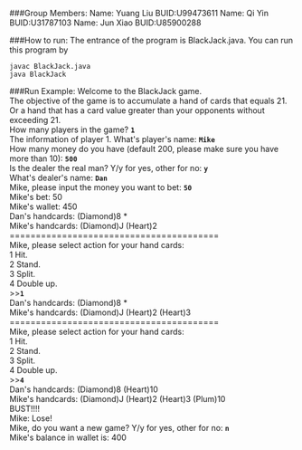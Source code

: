 ###Group Members:
	Name: Yuang Liu     BUID:U99473611
	Name: Qi Yin        BUID:U31787103
	Name: Jun Xiao      BUID:U85900288
	
###How to run:
The entrance of the program is BlackJack.java. You can run this program by

	javac BlackJack.java
	java BlackJack

###Run Example:
Welcome to the BlackJack game.<br>
The objective of the game is to accumulate a hand of cards that equals 21.<br>
Or a hand that has a card value greater than your opponents without exceeding 21.<br>
How many players in the game? **`1`** <br>
The information of player 1. What's player's name: **`Mike`** <br>
How many money do you have (default 200, please make sure you have more than 10):  **`500`** <br>
Is the dealer the real man? Y/y for yes, other for no: **`y`** <br>
What's dealer's name: **`Dan`** <br>
Mike, please input the money you want to bet: **`50`** <br>
Mike's bet:	50 <br>
Mike's wallet:	450 <br>
Dan's handcards:	(Diamond)8 * <br>
Mike's handcards: (Diamond)J (Heart)2  <br>
\======================================== <br>
Mike, please select action for your hand cards: <br>
1 Hit. <br>
2 Stand. <br>
3 Split. <br>
4 Double up. <br>
\>>**`1`**<br>
Dan's handcards:	(Diamond)8 * <br>
Mike's handcards: (Diamond)J (Heart)2 (Heart)3  <br>
\========================================<br>
Mike, please select action for your hand cards: <br>
1 Hit. <br>
2 Stand. <br>
3 Split. <br>
4 Double up. <br>
\>>**`4`**<br>
Dan's handcards:	(Diamond)8 (Heart)10<br>
Mike's handcards: (Diamond)J (Heart)2 (Heart)3 (Plum)10  <br>
BUST!!!!<br>
Mike: Lose!<br>
Mike, do you want a new game? Y/y for yes, other for no: **`n`**<br>
Mike's balance in wallet is: 400

